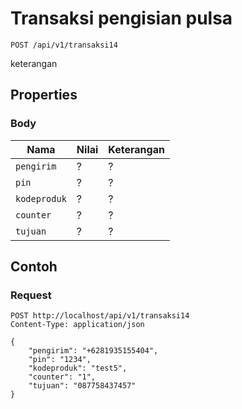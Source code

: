 # Transaksi pengisian pulsa
```http
POST /api/v1/transaksi14
```
keterangan
## Properties
### Body
Nama  | Nilai | Keterangan
--- | --- | ---
<code>pengirim</code> | ? | ?
<code>pin</code> | ? | ?
<code>kodeproduk</code> | ? | ?
<code>counter</code> | ? | ?
<code>tujuan</code> | ? | ?

## Contoh

### Request
```http
POST http://localhost/api/v1/transaksi14
Content-Type: application/json

{
    "pengirim": "+6281935155404",
    "pin": "1234",
    "kodeproduk": "test5",
    "counter": "1",
    "tujuan": "087758437457"
}
```
